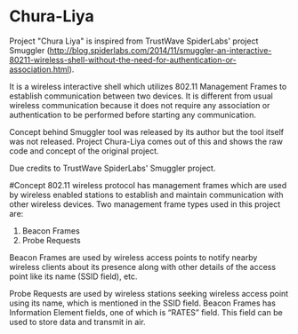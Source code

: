 # Chura-Liya
Project "Chura Liya" is inspired from TrustWave SpiderLabs' project Smuggler (http://blog.spiderlabs.com/2014/11/smuggler-an-interactive-80211-wireless-shell-without-the-need-for-authentication-or-association.html).

It is a wireless interactive shell which utilizes 802.11 Management Frames to establish communication between two devices. It is different from usual wireless communication because it does not require any association or authentication to be performed before starting any communication.

Concept behind Smuggler tool was released by its author but the tool itself was not released. Project Chura-Liya comes out of this and shows the raw code and concept of the original project.

Due credits to TrustWave SpiderLabs' Smuggler project.

#Concept
802.11 wireless protocol has management frames which are used by wireless enabled stations to establish and maintain communication with other wireless devices. Two management frame types used in this project are:
1. Beacon Frames
2. Probe Requests

Beacon Frames are used by wireless access points to notify nearby wireless clients about its presence along with other details of the access point like its name (SSID field), etc.

Probe Requests are used by wireless stations seeking wireless access point using its name, which is mentioned in the SSID field.
Beacon Frames has Information Element fields, one of which is “RATES” field. This field can be used to store data and transmit in air.
